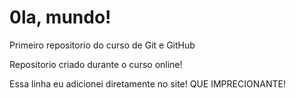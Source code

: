 # 0la, mundo!
Primeiro repositorio do curso de Git e GitHub

Repositorio criado durante o curso online!

Essa linha  eu  adicionei  diretamente no site!  QUE IMPRECIONANTE!
